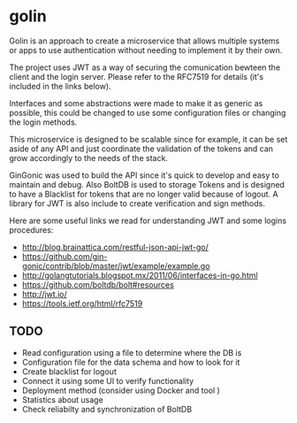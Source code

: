 # golin

Golin is an approach to create a microservice that allows multiple systems or apps to use authentication without needing to implement it by their own.

The project uses JWT as a way of securing the comunication bewteen the client and the login server. Please refer to the RFC7519 for details (it's included in the links below).

Interfaces and some abstractions were made to make it as generic as possible, this could be changed to use some configuration files or changing the login methods.

This microservice is designed to be scalable since for example, it can be set aside of any API and just coordinate the validation of the tokens and can grow accordingly to the needs of the stack. 

GinGonic was used to build the API since it's quick to develop and easy to maintain and debug. Also BoltDB is used to storage Tokens and is designed to have a Blacklist for tokens that are no longer valid because of logout. A library for JWT is also include to create verification and sign methods.

Here are some useful links we read for understanding JWT and some logins procedures:
  - http://blog.brainattica.com/restful-json-api-jwt-go/
  - https://github.com/gin-gonic/contrib/blob/master/jwt/example/example.go
  - http://golangtutorials.blogspot.mx/2011/06/interfaces-in-go.html
  - https://github.com/boltdb/bolt#resources
  - http://jwt.io/
  - https://tools.ietf.org/html/rfc7519

## TODO

- Read configuration using a file to determine where the DB is
- Configuration file for the data schema and how to look for it
- Create blacklist for logout
- Connect it using some UI to verify functionality
- Deployment method (consider using Docker and tool )
- Statistics about usage
- Check reliabilty and synchronization of BoltDB
  
